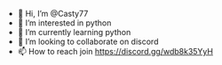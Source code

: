 - 👋 Hi, I’m @Casty77
- 👀 I’m interested in python
- 🌱 I’m currently learning python
- 💞️ I’m looking to collaborate on discord
- 📫 How to reach join https://discord.gg/wdb8k35YyH

<!---
Casty77/Casty77 is a ✨ special ✨ repository because its `README.md` (this file) appears on your GitHub profile.
You can click the Preview link to take a look at your changes.
--->

